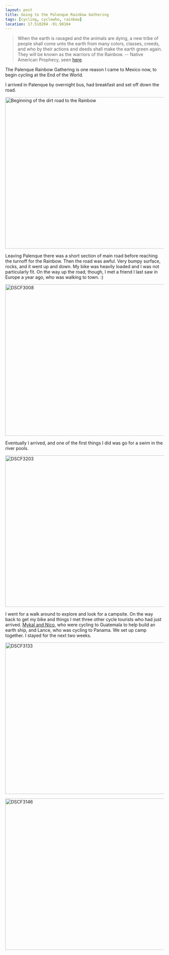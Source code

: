 ```yaml
---
layout: post
title: Going to the Palenque Rainbow Gathering
tags: [cycling, cyclewho, rainbow]
location: 17.510204 -91.98104
---
```


> When the earth is ravaged and the animals are dying, a new tribe of people
> shall come unto the earth from many colors, classes, creeds, and who by
> their actions and deeds shall make the earth green again. They will be known
> as the warriors of the Rainbow.
> -- Native American Prophecy, seen <a
> href="http://www.welcomehome.org/rainbow/">here</a>.

The Palenque Rainbow Gathering is one reason I came to Mexico now, to begin
cycling at the End of the World.

I arrived in Palenque by overnight bus, had breakfast and set off down the road.

<a href="https://www.flickr.com/photos/mm0hai/8339829385/" title="Beginning of
the dirt road to the Rainbow by mm0hai, on Flickr"><img
src="https://farm9.staticflickr.com/8213/8339829385_0530a24c5b_z.jpg"
width="640" height="480" alt="Beginning of the dirt road to the Rainbow"></a>

Leaving Palenque there was a short section of main road before reaching the
turnoff for the Rainbow. Then the road was awful. Very bumpy surface, rocks,
and it went up and down. My bike was heavily loaded and I was not particularly
fit. On the way up the road, though, I met a friend I last saw in Europe a
year ago, who was walking to town. :)

<a href="https://www.flickr.com/photos/mm0hai/8339845737/" title="DSCF3008 by
mm0hai, on Flickr"><img
src="https://farm9.staticflickr.com/8359/8339845737_314e8af703_z.jpg"
width="640" height="480" alt="DSCF3008"></a>

Eventually I arrived, and one of the first things I did was go for a swim in
 the river pools.

<a href="https://www.flickr.com/photos/mm0hai/8384100203/" title="DSCF3203 by mm0hai, on Flickr"><img src="https://farm9.staticflickr.com/8189/8384100203_7f75dba767_z.jpg" width="640" height="480" alt="DSCF3203"></a>

I went for a walk around to explore and look for a campsite. On the way back
to get my bike and things I met three other cycle tourists who had just
arrived. <a href="http://chaingethecycle.org/">Mykal and Nico</a>, who were
cycling to Guatemala to help build an earth ship, and Lance, who was cycling
to Panama. We set up camp together. I stayed for the next two weeks.

<a href="https://www.flickr.com/photos/mm0hai/8364983083/" title="DSCF3133 by mm0hai, on Flickr"><img src="https://farm9.staticflickr.com/8055/8364983083_4131357bf4_z.jpg" width="640" height="480" alt="DSCF3133"></a>

<a href="https://www.flickr.com/photos/mm0hai/8366114804/" title="DSCF3146 by mm0hai, on Flickr"><img src="https://farm9.staticflickr.com/8083/8366114804_cc0cd31ccb_z.jpg" width="640" height="480" alt="DSCF3146"></a>
